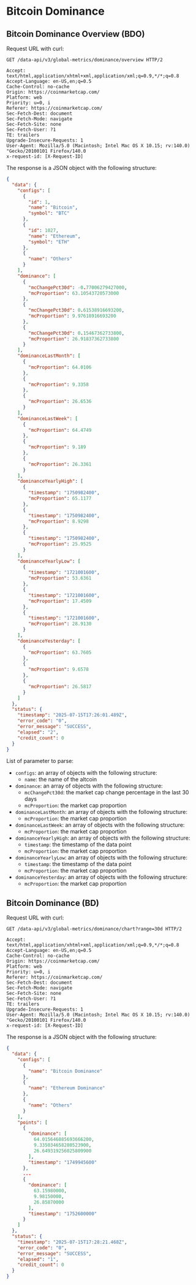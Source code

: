 # Bitcoin Dominance

## Bitcoin Dominance Overview (BDO)

Request URL with curl:

```text
GET /data-api/v3/global-metrics/dominance/overview HTTP/2
  
Accept: text/html,application/xhtml+xml,application/xml;q=0.9,*/*;q=0.8
Accept-Language: en-US,en;q=0.5
Cache-Control: no-cache
Origin: https://coinmarketcap.com/
Platform: web
Priority: u=0, i
Referer: https://coinmarketcap.com/
Sec-Fetch-Dest: document
Sec-Fetch-Mode: navigate
Sec-Fetch-Site: none
Sec-Fetch-User: ?1
TE: trailers
Upgrade-Insecure-Requests: 1
User-Agent: Mozilla/5.0 (Macintosh; Intel Mac OS X 10.15; rv:140.0) "Gecko/20100101 Firefox/140.0
x-request-id: [X-Request-ID]
```

The response is a JSON object with the following structure:

```json
{
  "data": {
    "configs": [
      {
        "id": 1,
        "name": "Bitcoin",
        "symbol": "BTC"
      },
      {
        "id": 1027,
        "name": "Ethereum",
        "symbol": "ETH"
      },
      {
        "name": "Others"
      }
    ],
    "dominance": [
      {
        "mcChangePct30d": -0.77006279427000,
        "mcProportion": 63.10543720573000
      },
      {
        "mcChangePct30d": 0.61538916693200,
        "mcProportion": 9.97618916693200
      },
      {
        "mcChangePct30d": 0.15467362733800,
        "mcProportion": 26.91837362733800
      }
    ],
    "dominanceLastMonth": [
      {
        "mcProportion": 64.0106
      },
      {
        "mcProportion": 9.3358
      },
      {
        "mcProportion": 26.6536
      }
    ],
    "dominanceLastWeek": [
      {
        "mcProportion": 64.4749
      },
      {
        "mcProportion": 9.189
      },
      {
        "mcProportion": 26.3361
      }
    ],
    "dominanceYearlyHigh": [
      {
        "timestamp": "1750982400",
        "mcProportion": 65.1177
      },
      {
        "timestamp": "1750982400",
        "mcProportion": 8.9298
      },
      {
        "timestamp": "1750982400",
        "mcProportion": 25.9525
      }
    ],
    "dominanceYearlyLow": [
      {
        "timestamp": "1721001600",
        "mcProportion": 53.6361
      },
      {
        "timestamp": "1721001600",
        "mcProportion": 17.4509
      },
      {
        "timestamp": "1721001600",
        "mcProportion": 28.9130
      }
    ],
    "dominanceYesterday": [
      {
        "mcProportion": 63.7605
      },
      {
        "mcProportion": 9.6578
      },
      {
        "mcProportion": 26.5817
      }
    ]
  },
  "status": {
    "timestamp": "2025-07-15T17:26:01.489Z",
    "error_code": "0",
    "error_message": "SUCCESS",
    "elapsed": "2",
    "credit_count": 0
  }
}
```

List of parameter to parse:

- `configs`: an array of objects with the following structure:
  - `name`: the name of the altcoin
- `dominance`: an array of objects with the following structure:
  - `mcChangePct30d`: the market cap change percentage in the last 30 days
  - `mcProportion`: the market cap proportion
- `dominanceLastMonth`: an array of objects with the following structure:
  - `mcProportion`: the market cap proportion
- `dominanceLastWeek`: an array of objects with the following structure:
  - `mcProportion`: the market cap proportion
- `dominanceYearlyHigh`: an array of objects with the following structure:
  - `timestamp`: the timestamp of the data point
  - `mcProportion`: the market cap proportion
- `dominanceYearlyLow`: an array of objects with the following structure:
  - `timestamp`: the timestamp of the data point
  - `mcProportion`: the market cap proportion
- `dominanceYesterday`: an array of objects with the following structure:
  - `mcProportion`: the market cap proportion

## Bitcoin Dominance (BD)

Request URL with curl:

```text
GET /data-api/v3/global-metrics/dominance/chart?range=30d HTTP/2

Accept: text/html,application/xhtml+xml,application/xml;q=0.9,*/*;q=0.8
Accept-Language: en-US,en;q=0.5
Cache-Control: no-cache
Origin: https://coinmarketcap.com/
Platform: web
Priority: u=0, i
Referer: https://coinmarketcap.com/
Sec-Fetch-Dest: document
Sec-Fetch-Mode: navigate
Sec-Fetch-Site: none
Sec-Fetch-User: ?1
TE: trailers
Upgrade-Insecure-Requests: 1
User-Agent: Mozilla/5.0 (Macintosh; Intel Mac OS X 10.15; rv:140.0) "Gecko/20100101 Firefox/140.0
x-request-id: [X-Request-ID]
```

The response is a JSON object with the following structure:

```json
{
  "data": {
    "configs": [
      {
        "name": "Bitcoin Dominance"
      },
      {
        "name": "Ethereum Dominance"
      },
      {
        "name": "Others"
      }
    ],
    "points": [
      {
        "dominance": [
          64.015646085693666200,
          9.335034658280523900,
          26.649319256025809900
        ],
        "timestamp": "1749945600"
      },
      ...
      {
        "dominance": [
          63.15980000,
          9.98150000,
          26.85870000
        ],
        "timestamp": "1752600000"
      }
    ]
  },
  "status": {
    "timestamp": "2025-07-15T17:28:21.468Z",
    "error_code": "0",
    "error_message": "SUCCESS",
    "elapsed": "1",
    "credit_count": 0
  }
}
```